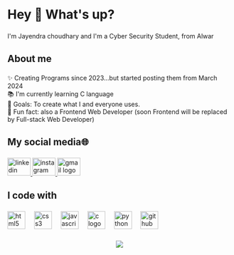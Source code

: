 <h1 align="left">Hey 👋 What's up?</h1>

###

<p align="left">I'm Jayendra choudhary and I'm a Cyber Security Student, from Alwar</p>

###

<h2 align="left">About me</h2>

###

<p align="left">✨ Creating Programs since 2023...but started posting them from March 2024<br>📚 I'm currently learning C language<br>🎯 Goals: To create what I and everyone uses.<br>🎲 Fun fact: also a Frontend Web Developer (soon Frontend will be replaced by Full-stack Web Developer)</p>

###

<h2 align="left">My social media🌐</h2>

###

<div align="left">
  <a href="https://www.linkedin.com/in/jayendra-choudhary-ab17362b7" target="_blank">
    <img src="https://raw.githubusercontent.com/maurodesouza/profile-readme-generator/master/src/assets/icons/social/linkedin/default.svg" width="52" height="40" alt="linkedin logo"  />
  </a>
  <a href="https://www.instagram.com/jayendrachoudhary_111/" target="_blank">
    <img src="https://raw.githubusercontent.com/maurodesouza/profile-readme-generator/master/src/assets/icons/social/instagram/default.svg" width="52" height="40" alt="instagram logo"  />
  </a>
  <a href="mailto:cjayendra911@gmail.com" target="_blank">
    <img src="https://raw.githubusercontent.com/maurodesouza/profile-readme-generator/master/src/assets/icons/social/gmail/default.svg" width="52" height="40" alt="gmail logo"  />
  </a>
</div>

###

<h2 align="left">I code with</h2>

###

<div align="left">
  <img src="https://cdn.jsdelivr.net/gh/devicons/devicon/icons/html5/html5-original.svg" height="40" alt="html5 logo"  />
  <img width="12" />
  <img src="https://cdn.jsdelivr.net/gh/devicons/devicon/icons/css3/css3-original.svg" height="40" alt="css3 logo"  />
  <img width="12" />
  <img src="https://cdn.jsdelivr.net/gh/devicons/devicon/icons/javascript/javascript-original.svg" height="40" alt="javascript logo"  />
  <img width="12" />
  <img src="https://cdn.jsdelivr.net/gh/devicons/devicon/icons/c/c-original.svg" height="40" alt="c logo"  />
  <img width="12" />
  <img src="https://cdn.jsdelivr.net/gh/devicons/devicon/icons/python/python-original.svg" height="40" alt="python logo"  />
  <img width="12" />
  <img src="https://cdn.jsdelivr.net/gh/devicons/devicon/icons/github/github-original.svg" height="40" alt="github logo"  />
</div>

###

<div align="center">
  <img src="https://profile-counter.glitch.me/jayendrachoudhary911/count.svg?"  />
</div>

###
